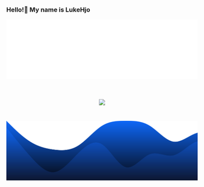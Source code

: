### Hello!👋 My name is LukeHjo

<div align="center">
  <img src="./assets/wave.svg">
</div>


<h1 allign="center" 
Who am I?
</h1>

<div align="center">
  <img src="https://lanyard.cnrad.dev/api/1039586210420629714?hideStatus=true&hideTimestamp=true&borderRadius=22px&idleMessage=Hello!%20I'm%20luke-beep.%20A%20software%20engineer%20from%20Sweden." /> <!-- Credits to lanyard for making this readme img -->
  <br />
  <br />
  </div


<div align="center">
  <img src="./assets/blob.svg"> 
</div>

